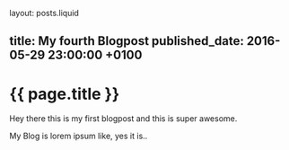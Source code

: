 layout: posts.liquid

title:   My fourth Blogpost
published_date:    2016-05-29 23:00:00 +0100
---
# {{ page.title }}

Hey there this is my first blogpost and this is super awesome.

My Blog is lorem ipsum like, yes it is..
